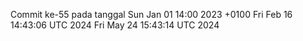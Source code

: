 Commit ke-55 pada tanggal Sun Jan 01 14:00 2023 +0100
Fri Feb 16 14:43:06 UTC 2024
Fri May 24 15:43:14 UTC 2024

